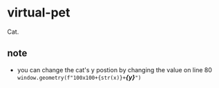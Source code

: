 # virtual-pet
Cat.

## note
- you can change the cat's y postion by changing the value on line 80 `window.geometry(f"100x100+{str(x)}+`***{y}***`")`
